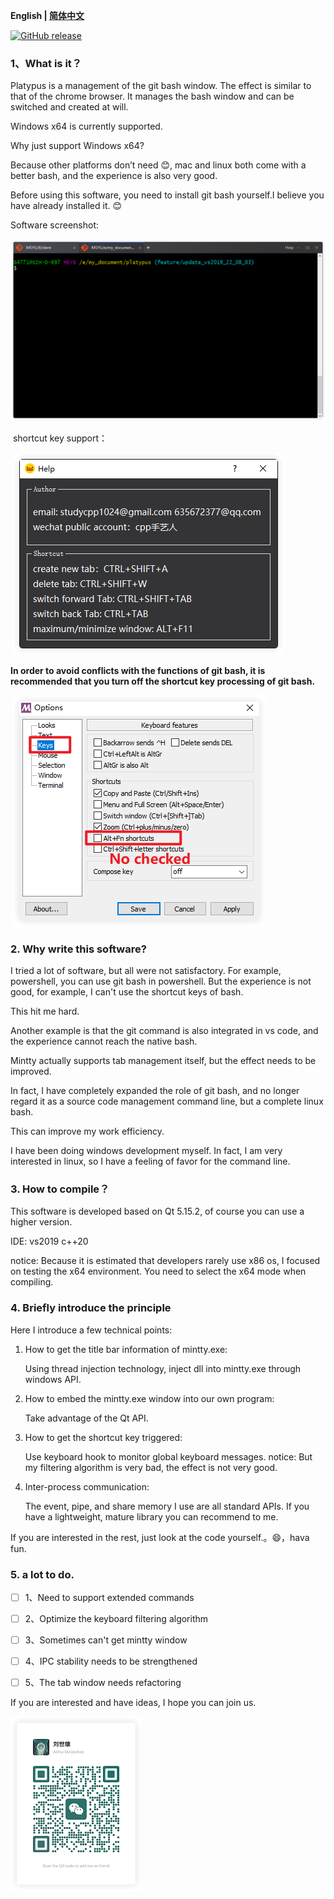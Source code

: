 **English | [简体中文](./README_zh.md)**

[![GitHub release](https://img.shields.io/github/release/MingYueRuYa/platypus.svg?style=flat-square)](https://github.com/MingYueRuYa/platypus/releases/latest)

### 1、What is it？

Platypus is a management of the git bash window. The effect is similar to that of the chrome browser. It manages the bash window and can be switched and created at will.

Windows x64 is currently supported.

Why just support Windows x64?

Because other platforms don’t need 😊, mac and linux both come with a better bash, and the experience is also very good.

Before using this software, you need to install git bash yourself.I believe you have already installed it. 😊

Software screenshot:

![](./images/01_rounder.png)

​      shortcut key support：

​	![](./images/shortcut_rounder.png)


**In order to avoid conflicts with the functions of git bash, it is recommended that you turn off the shortcut key processing of git bash.**

​	![](./images/config_dialog_rounder.png)


 ### 2. Why write this software?

I tried a lot of software, but all were not satisfactory. For example, powershell, you can use git bash in powershell. But the experience is not good, for example, I can't use the shortcut keys of bash.

This hit me hard.

Another example is that the git command is also integrated in vs code, and the experience cannot reach the native bash.

Mintty actually supports tab management itself, but the effect needs to be improved.

In fact, I have completely expanded the role of git bash, and no longer regard it as a source code management command line, but a complete linux bash.

This can improve my work efficiency.

I have been doing windows development myself. In fact, I am very interested in linux, so I have a feeling of favor for the command line.

### 3. How to compile？

This software is developed based on Qt 5.15.2, of course you can use a higher version.

IDE: vs2019 c++20

notice: Because it is estimated that developers rarely use x86 os, I focused on testing the x64 environment. You need to select the x64 mode when compiling.


 ### 4. Briefly introduce the principle

Here I introduce a few technical points:

1. How to get the title bar information of mintty.exe:

   Using thread injection technology, inject dll into mintty.exe through windows API.

2. How to embed the mintty.exe window into our own program:

   Take advantage of the Qt API.

3. How to get the shortcut key triggered:

   Use keyboard hook to monitor global keyboard messages. notice: But my filtering algorithm is very bad, the effect is not very good.

4. Inter-process communication:

   The event, pipe, and share memory I use are all standard APIs. If you have a lightweight, mature library you can recommend to me.

If you are interested in the rest, just look at the code yourself.。😄，hava fun.

 ### 5. a lot to do.

- [ ] 1、Need to support extended commands

- [ ] 2、Optimize the keyboard filtering algorithm

- [ ] 3、Sometimes can't get mintty window

- [ ] 4、IPC stability needs to be strengthened

- [ ] 5、The tab window needs refactoring

If you are interested and have ideas, I hope you can join us.

<img src="./images/wechat_rounder.png"/>
